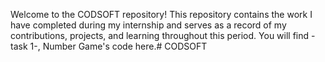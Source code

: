 Welcome to the CODSOFT repository! 
This repository contains the work I have completed during my internship and serves as a record of my contributions, projects, and learning throughout this period.
You will find -task 1-, Number Game's code here.# CODSOFT

